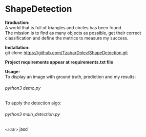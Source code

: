 # ShapeDetection

**Itroduction:** <br>
A world that is full of triangles and circles has been found. <br>
The mission is to find as many objects as possible, get their correct classification and define the metrics to measure my success.

**Installation:**<br>
git clone https://github.com/TzabarDolev/ShapeDetection.git

**Project requirements appear at requirements.txt file**

**Usage:**<br>
To display an image with ground truth, prediction and my results:
<h6>python3 demo.py</h6>

To apply the detection algo:<br>
<h6>python3 main_detection.py</h6>

`<addr>` jasd
